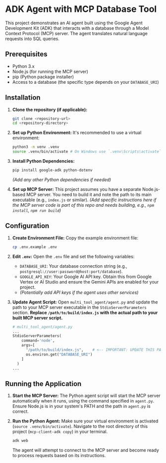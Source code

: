 # ADK Agent with MCP Database Tool

This project demonstrates an AI agent built using the Google Agent Development Kit (ADK) that interacts with a database through a Model Context Protocol (MCP) server. The agent translates natural language requests into SQL queries.

## Prerequisites

*   Python 3.x
*   Node.js (for running the MCP server)
*   pip (Python package installer)
*   Access to a database (the specific type depends on your `DATABASE_URI`)

## Installation

1.  **Clone the repository (if applicable):**
    ```bash
    git clone <repository-url>
    cd <repository-directory>
    ```

2.  **Set up Python Environment:**
    It's recommended to use a virtual environment:
    ```bash
    python3 -m venv .venv
    source .venv/bin/activate # On Windows use `.venv\Scripts\activate`
    ```

3.  **Install Python Dependencies:**
    ```bash
    pip install google-adk python-dotenv
    ```
    *(Add any other Python dependencies if needed)*

4.  **Set up MCP Server:**
    This project assumes you have a separate Node.js-based MCP server. You need to build it and note the path to its main executable (e.g., `index.js` or similar).
    *(Add specific instructions here if the MCP server code is part of this repo and needs building, e.g., `npm install`, `npm run build`)*

## Configuration

1.  **Create Environment File:**
    Copy the example environment file:
    ```bash
    cp .env.example .env
    ```

2.  **Edit `.env`:**
    Open the `.env` file and set the following variables:
    *   `DATABASE_URI`: Your database connection string (e.g., `postgresql://user:password@host:port/database`).
    *   `GOOGLE_API_KEY`: Your Google AI API key. Obtain this from Google Vertex or AI Studio and ensure the Gemini APIs are enabled for your project.
    *   *(Potentially add API keys if the agent uses other services)*

3.  **Update Agent Script:**
    Open `multi_tool_agent/agent.py` and update the path to your MCP server executable in the `StdioServerParameters` section. **Replace `/path/to/build/index.js` with the actual path to your built MCP server script.**
    ```python
    # multi_tool_agent/agent.py
    ...
    StdioServerParameters(
        command='node',
        args=[
          "/path/to/build/index.js",    # <-- IMPORTANT: UPDATE THIS PATH
          os.environ.get("DATABASE_URI")
        ]
      )
    ...
    ```

## Running the Application

1.  **Start the MCP Server:**
    The Python agent script will start the MCP server automatically when it runs, using the command specified in `agent.py`. Ensure Node.js is in your system's PATH and the path in `agent.py` is correct.

2.  **Run the Python Agent:**
    Make sure your virtual environment is activated (`source .venv/bin/activate`).
    Navigate to the root directory of this project (`mcp-client-adk copy`) in your terminal.
    ```bash
    adk web
    ```
    The agent will attempt to connect to the MCP server and become ready to process requests based on its instructions.
